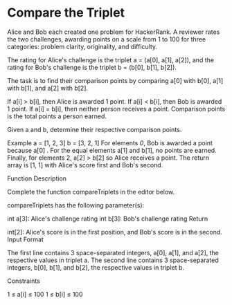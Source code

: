# Compare the Triplet

Alice and Bob each created one problem for HackerRank. A reviewer rates the two challenges, awarding points on a scale from 1 to 100 for three categories: problem clarity, originality, and difficulty.

The rating for Alice's challenge is the triplet a = (a[0], a[1], a[2]), and the rating for Bob's challenge is the triplet b = (b[0], b[1], b[2]).

The task is to find their comparison points by comparing a[0] with b[0], a[1] with b[1], and a[2] with b[2].

If a[i] > b[i], then Alice is awarded 1 point.
If a[i] < b[i], then Bob is awarded 1 point.
If a[i] = b[i], then neither person receives a point.
Comparison points is the total points a person earned.

Given a and b, determine their respective comparison points.

Example
 a = [1, 2, 3]
 b = [3, 2, 1]
  For elements *0*, Bob is awarded a point because a[0] .
 For the equal elements a[1] and b[1], no points are earned.
 Finally, for elements 2, a[2] > b[2] so Alice receives a point.
 The return array is [1, 1] with Alice's score first and Bob's second.

 Function Description

 Complete the function compareTriplets in the editor below.

 compareTriplets has the following parameter(s):

 int a[3]: Alice's challenge rating
 int b[3]: Bob's challenge rating
 Return

 int[2]: Alice's score is in the first position, and Bob's score is in the second.
 Input Format

 The first line contains 3 space-separated integers, a[0], a[1], and a[2], the respective values in triplet a.
 The second line contains 3 space-separated integers, b[0], b[1], and b[2], the respective values in triplet b.

 Constraints

 1 ≤ a[i] ≤ 100
 1 ≤ b[i] ≤ 100
